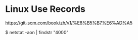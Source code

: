 # Linux Use Records

https://git-scm.com/book/zh/v1/%E8%B5%B7%E6%AD%A5

$ netstat -aon | findstr "4000"